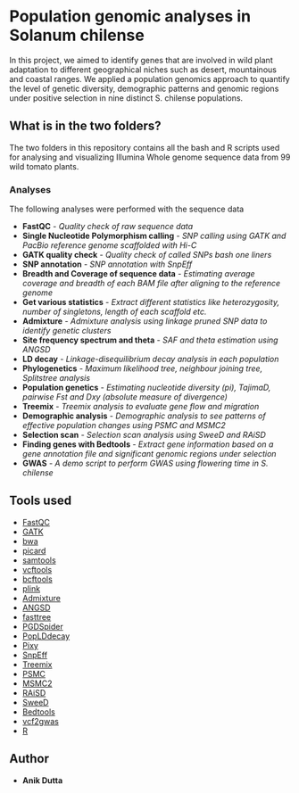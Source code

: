 # Population genomic analyses in Solanum chilense

In this project, we aimed to identify genes that are involved in wild plant adaptation to different geographical niches such as desert, mountainous and coastal ranges. We applied a population genomics approach to quantify the level of genetic diversity, demographic patterns and genomic regions under positive selection in nine distinct S. chilense populations.

## What is in the two folders?

The two folders in this repository contains all the bash and R scripts used for analysing and visualizing Illumina Whole genome sequence data from 99 wild tomato plants.

### Analyses 

The following analyses were performed with the sequence data

* **FastQC** - *Quality check of raw sequence data*
* **Single Nucleotide Polymorphism calling** - *SNP calling using GATK and PacBio reference genome scaffolded with Hi-C*
* **GATK quality check** - *Quality check of called SNPs bash one liners*
* **SNP annotation** - *SNP annotation with SnpEff*
* **Breadth and Coverage of sequence data** - *Estimating average coverage and breadth of each BAM file after aligning to the reference genome*
* **Get various statistics** - *Extract different statistics like heterozygosity, number of singletons, length of each scaffold etc.*
* **Admixture** - *Admixture analysis using linkage pruned SNP data to identify genetic clusters*
* **Site frequency spectrum and theta** - *SAF and theta estimation using ANGSD*
* **LD decay** - *Linkage-disequilibrium decay analysis in each population*
* **Phylogenetics** - *Maximum likelihood tree, neighbour joining tree, Splitstree analysis*
* **Population genetics** - *Estimating nucleotide diversity (pi), TajimaD, pairwise Fst and Dxy (absolute measure of divergence)*
* **Treemix** - *Treemix analysis to evaluate gene flow and migration*
* **Demographic analysis** - *Demographic analysis to see patterns of effective population changes using PSMC and MSMC2*
* **Selection scan** - *Selection scan analysis using SweeD and RAiSD*
* **Finding genes with Bedtools** - *Extract gene information based on a gene annotation file and significant genomic regions under selection*
* **GWAS** - *A demo script to perform GWAS using flowering time in S. chilense*

## Tools used

* [FastQC](https://www.bioinformatics.babraham.ac.uk/projects/fastqc/)
* [GATK](https://gatk.broadinstitute.org/hc/en-us) 
* [bwa](https://github.com/lh3/bwa) 
* [picard](https://github.com/broadinstitute/picard)
* [samtools](https://github.com/samtools/samtools) 
* [vcftools](https://vcftools.github.io/index.html)
* [bcftools](http://samtools.github.io/bcftools/)
* [plink](https://www.cog-genomics.org/plink/) 
* [Admixture](https://dalexander.github.io/admixture/download.html)
* [ANGSD](http://www.popgen.dk/angsd/index.php/ANGSD)
* [fasttree](http://www.microbesonline.org/fasttree/) 
* [PGDSpider](http://www.cmpg.unibe.ch/software/PGDSpider/)
* [PopLDdecay](https://github.com/BGI-shenzhen/PopLDdecay) 
* [Pixy](https://pixy.readthedocs.io/en/latest/)
* [SnpEff](https://pcingola.github.io/SnpEff/) 
* [Treemix](https://bitbucket.org/nygcresearch/treemix/wiki/Home)
* [PSMC](https://github.com/lh3/psmc) 
* [MSMC2](https://github.com/stschiff/msmc2)
* [RAiSD](https://github.com/alachins/raisd) 
* [SweeD](https://app.assembla.com/spaces/sweed/git/source)
* [Bedtools](https://bedtools.readthedocs.io/en/latest/) 
* [vcf2gwas](https://github.com/frankvogt/vcf2gwas)
* [R](https://posit.co/download/rstudio-desktop/)

## Author

* **Anik Dutta**
